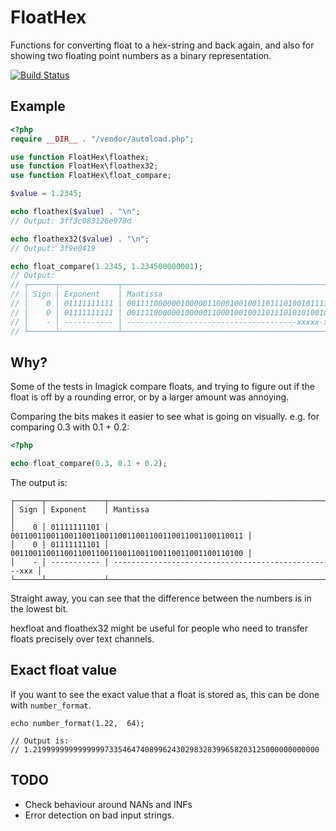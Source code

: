 # FloatHex

Functions for converting float to a hex-string and back again, and also for showing two floating point numbers as a binary representation.

[![Build Status](https://travis-ci.org/Danack/FloatHex.svg?branch=master)](https://travis-ci.org/Danack/FloatHex)

## Example

```php
<?php
require __DIR__ . "/vendor/autoload.php";

use function FloatHex\floathex;
use function FloatHex\floathex32;
use function FloatHex\float_compare;

$value = 1.2345;

echo floathex($value) . "\n";
// Output: 3ff3c083126e978d

echo floathex32($value) . "\n";
// Output: 3f9e0419

echo float_compare(1.2345, 1.234500000001);
// Output:
// ┌──────┬─────────────┬──────────────────────────────────────────────────────┐
// │ Sign │ Exponent    │ Mantissa                                             │
// │    0 │ 01111111111 │ 0011110000001000001100010010011011101001011110001101 │
// │    0 │ 01111111111 │ 0011110000001000001100010010011011101010100100100101 │
// │    - │ ----------- │ --------------------------------------xxxxx-x-x-x--- │
// └──────┴─────────────┴──────────────────────────────────────────────────────┘

```

## Why?

Some of the tests in Imagick compare floats, and trying to figure out if the float is off by a rounding error, or by a larger amount was annoying.

Comparing the bits makes it easier to see what is going on visually. e.g. for comparing 0.3 with 0.1 + 0.2: 

```php
<?php

echo float_compare(0.3, 0.1 + 0.2);

```

The output is:
```
┌──────┬─────────────┬──────────────────────────────────────────────────────┐
│ Sign │ Exponent    │ Mantissa                                             │
│    0 │ 01111111101 │ 0011001100110011001100110011001100110011001100110011 │
│    0 │ 01111111101 │ 0011001100110011001100110011001100110011001100110100 │
│    - │ ----------- │ -------------------------------------------------xxx │
└──────┴─────────────┴──────────────────────────────────────────────────────┘
```
Straight away, you can see that the difference between the numbers is in the lowest bit.

hexfloat and floathex32 might be useful for people who need to transfer floats precisely over text channels.  


## Exact float value

If you want to see the exact value that a float is stored as, this can be done with `number_format`.    

```
echo number_format(1.22,  64);

// Output is:
// 1.2199999999999999733546474089962430298328399658203125000000000000
```

## TODO 

* Check behaviour around NANs and INFs
* Error detection on bad input strings.